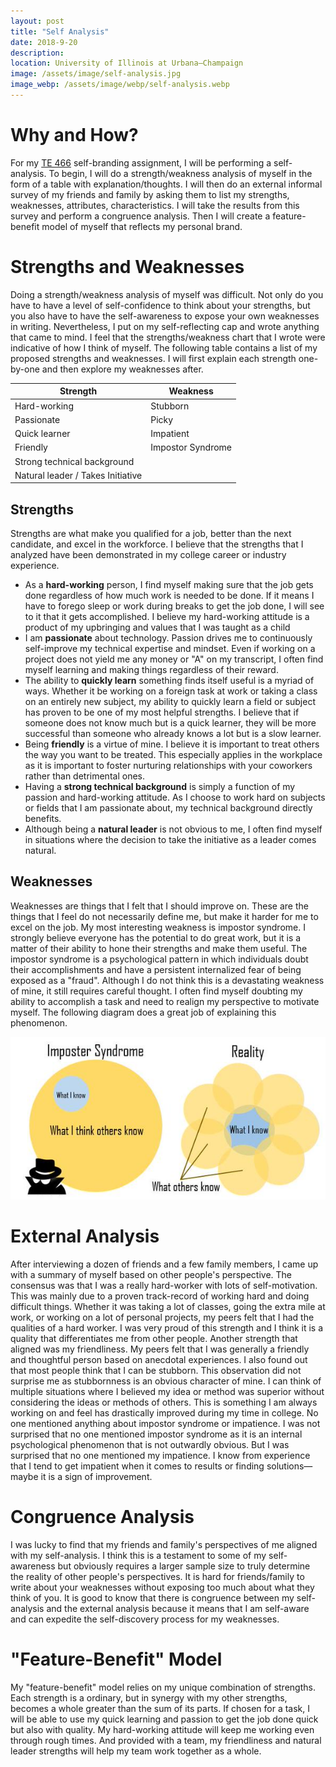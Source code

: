 ```yaml
---
layout: post
title: "Self Analysis"
date: 2018-9-20
description: 
location: University of Illinois at Urbana–Champaign
image: /assets/image/self-analysis.jpg
image_webp: /assets/image/webp/self-analysis.webp
---
```


# Why and How?

For my [TE 466](https://tec.illinois.edu/academics/course/TE466) self-branding
assignment, I will be performing a self-analysis. To begin, I will do a
strength/weakness analysis of myself in the form of a table with
explanation/thoughts.  I will then do an external informal survey of my friends
and family by asking them to list my strengths, weaknesses, attributes,
characteristics.  I will take the results from this survey and perform a
congruence analysis. Then I will create a feature-benefit model of myself that
reflects my personal brand.

# Strengths and Weaknesses 

Doing a strength/weakness analysis of myself was difficult. Not only do you have
to have a level of self-confidence to think about your strengths, but you also have
to have the self-awareness to expose your own weaknesses in writing.
Nevertheless, I put on my self-reflecting cap and wrote anything that came to
mind. I feel that the strengths/weakness chart that I wrote were indicative of
how I think of myself. The following table contains a list of my proposed
strengths and weaknesses. I will first explain each strength one-by-one and then
explore my weaknesses after.

| Strength                          | Weakness
|--------------------               |---------------------
| Hard-working                      | Stubborn
| Passionate                        | Picky
| Quick learner                     | Impatient
| Friendly                          | Impostor Syndrome
| Strong technical background       |
| Natural leader / Takes Initiative |

## Strengths

Strengths are what make you qualified for a job, better than the next candidate,
and excel in the workforce. I believe that the strengths that I analyzed have
been demonstrated in my college career or industry experience.

 - As a **hard-working** person, I find myself making sure that the job gets
   done regardless of how much work is needed to be done. If it means I have to
   forego sleep or work during breaks to get the job done, I will see to it that
   it gets accomplished. I believe my hard-working attitude is a product of my
   upbringing and values that I was taught as a child
 - I am **passionate** about technology. Passion drives me to continuously
   self-improve my technical expertise and mindset. Even if working on a project
   does not yield me any money or "A" on my transcript, I often find myself
   learning and making things regardless of their reward.
 - The ability to **quickly learn** something finds itself useful is a myriad of
   ways. Whether it be working on a foreign task at work or taking a class on an
   entirely new subject, my ability to quickly learn a field or subject has
   proven to be one of my most helpful strengths. I believe that if someone does
   not know much but is a quick learner, they will be more successful than
   someone who already knows a lot but is a slow learner.
 - Being **friendly** is a virtue of mine. I believe it is important to treat others
   the way you want to be treated. This especially applies in the workplace as
   it is important to foster nurturing relationships with your coworkers rather
   than detrimental ones. 
 - Having a **strong technical background** is simply a function of my passion and
   hard-working attitude. As I choose to work hard on subjects or fields that I
   am passionate about, my technical background directly benefits.
 - Although being a **natural leader** is not obvious to me, I often find myself
   in situations where the decision to take the initiative as a leader comes
   natural.

## Weaknesses

Weaknesses are things that I felt that I should improve on. These are the things
that I feel do not necessarily define me, but make it harder for me to excel on
the job. My most interesting weakness is impostor syndrome. I strongly believe
everyone has the potential to do great work, but it is a matter of their ability
to hone their strengths and make them useful. The impostor syndrome is a
psychological pattern in which individuals doubt their accomplishments and have
a persistent internalized fear of being exposed as a "fraud". Although I do not
think this is a devastating weakness of mine, it still requires careful thought.
I often find myself doubting my ability to accomplish a task and need to realign
my perspective to motivate myself.  The following diagram does a great job of
explaining this phenomenon.

![Impostor Syndrome](/assets/image/impostorsyndrome.png)

# External Analysis

After interviewing a dozen of friends and a few family members, I came up with a
summary of myself based on other people's perspective. The consensus was
that I was a really hard-worker with lots of self-motivation. This was mainly
due to a proven track-record of working hard and doing difficult things. Whether
it was taking a lot of classes, going the extra mile at work, or working on a
lot of personal projects, my peers felt that I had the qualities of a hard
worker. I was very proud of this strength and I think it is a quality that
differentiates me from other people. Another strength that aligned was my
friendliness. My peers felt that I was generally a friendly and thoughtful
person based on anecdotal experiences. I also found out that most people think
that I can be stubborn. This observation did not surprise me as stubbornness is
an obvious character of mine. I can think of multiple situations where I
believed my idea or method was superior without considering the ideas or methods
of others. This is something I am always working on and feel has drastically
improved during my time in college. No one mentioned anything about impostor
syndrome or impatience. I was not surprised that no one mentioned impostor
syndrome as it is an internal psychological phenomenon that is not outwardly
obvious. But I was surprised that no one mentioned my impatience. I know from
experience that I tend to get impatient when it comes to results or finding
solutions—maybe it is a sign of improvement.

# Congruence Analysis

I was lucky to find that my friends and family's perspectives of me aligned with
my self-analysis. I think this is a testament to some of my self-awareness but
obviously requires a larger sample size to truly determine the reality of other
people's perspectives. It is hard for friends/family to write about
your weaknesses without exposing too much about what they think of you. It is
good to know that there is congruence between my self-analysis and the external
analysis because it means that I am self-aware and can expedite the
self-discovery process for my weaknesses.

# "Feature-Benefit" Model

My "feature-benefit" model relies on my unique combination of strengths. Each
strength is a ordinary, but in synergy with my other strengths, becomes a whole
greater than the sum of its parts. If chosen for a task, I will be able to use
my quick learning and passion to get the job done quick but also with quality.
My hard-working attitude will keep me working even through rough times. And
provided with a team, my friendliness and natural leader strengths will help my
team work together as a whole.

